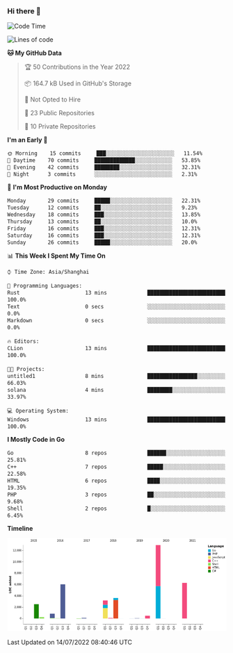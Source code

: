 ### Hi there 👋

<!--
**pinelliar/pinelliar** is a ✨ _special_ ✨ repository because its `README.md` (this file) appears on your GitHub profile.

Here are some ideas to get you started:

- 🔭 I’m currently working on ...
- 🌱 I’m currently learning ...
- 👯 I’m looking to collaborate on ...
- 🤔 I’m looking for help with ...
- 💬 Ask me about ...
- 📫 How to reach me: ...
- 😄 Pronouns: ...
- ⚡ Fun fact: ...
-->

<!--START_SECTION:waka-->
![Code Time](http://img.shields.io/badge/Code%20Time-0%20secs-blue)

![Lines of code](https://img.shields.io/badge/From%20Hello%20World%20I%27ve%20Written-36%20Thousand%20lines%20of%20code-blue)

**🐱 My GitHub Data** 

> 🏆 50 Contributions in the Year 2022
 > 
> 📦 164.7 kB Used in GitHub's Storage 
 > 
> 🚫 Not Opted to Hire
 > 
> 📜 23 Public Repositories 
 > 
> 🔑 10 Private Repositories  
 > 
**I'm an Early 🐤** 

```text
🌞 Morning    15 commits     ███░░░░░░░░░░░░░░░░░░░░░░   11.54% 
🌆 Daytime    70 commits     █████████████░░░░░░░░░░░░   53.85% 
🌃 Evening    42 commits     ████████░░░░░░░░░░░░░░░░░   32.31% 
🌙 Night      3 commits      ░░░░░░░░░░░░░░░░░░░░░░░░░   2.31%

```
📅 **I'm Most Productive on Monday** 

```text
Monday       29 commits     █████░░░░░░░░░░░░░░░░░░░░   22.31% 
Tuesday      12 commits     ██░░░░░░░░░░░░░░░░░░░░░░░   9.23% 
Wednesday    18 commits     ███░░░░░░░░░░░░░░░░░░░░░░   13.85% 
Thursday     13 commits     ██░░░░░░░░░░░░░░░░░░░░░░░   10.0% 
Friday       16 commits     ███░░░░░░░░░░░░░░░░░░░░░░   12.31% 
Saturday     16 commits     ███░░░░░░░░░░░░░░░░░░░░░░   12.31% 
Sunday       26 commits     █████░░░░░░░░░░░░░░░░░░░░   20.0%

```


📊 **This Week I Spent My Time On** 

```text
⌚︎ Time Zone: Asia/Shanghai

💬 Programming Languages: 
Rust                     13 mins             █████████████████████████   100.0% 
Text                     0 secs              ░░░░░░░░░░░░░░░░░░░░░░░░░   0.0% 
Markdown                 0 secs              ░░░░░░░░░░░░░░░░░░░░░░░░░   0.0%

🔥 Editors: 
CLion                    13 mins             █████████████████████████   100.0%

🐱‍💻 Projects: 
untitled1                8 mins              ████████████████░░░░░░░░░   66.03% 
solana                   4 mins              ████████░░░░░░░░░░░░░░░░░   33.97%

💻 Operating System: 
Windows                  13 mins             █████████████████████████   100.0%

```

**I Mostly Code in Go** 

```text
Go                       8 repos             ██████░░░░░░░░░░░░░░░░░░░   25.81% 
C++                      7 repos             █████░░░░░░░░░░░░░░░░░░░░   22.58% 
HTML                     6 repos             ████░░░░░░░░░░░░░░░░░░░░░   19.35% 
PHP                      3 repos             ██░░░░░░░░░░░░░░░░░░░░░░░   9.68% 
Shell                    2 repos             █░░░░░░░░░░░░░░░░░░░░░░░░   6.45%

```


**Timeline**

![Chart not found](https://raw.githubusercontent.com/hycinth22/hycinth22/main/charts/bar_graph.png) 


 Last Updated on 14/07/2022 08:40:46 UTC
<!--END_SECTION:waka-->
